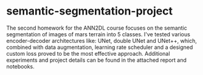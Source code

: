 # semantic-segmentation-project
The second homework for the ANN2DL course focuses on the semantic segmentation of images of mars terrain into 5 classes. I've tested various encoder-decoder architectures like: UNet, double UNet and UNet++, which, combined with data augmentation, learning rate scheduler and a designed custom loss proved to be the most effective approach. Additional experiments and project details can be found in the attached report and notebooks.
